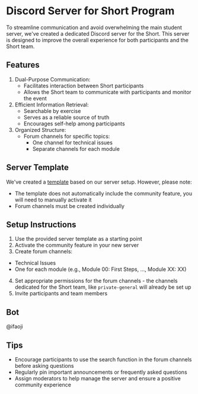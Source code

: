 # Discord Server for Short Program
To streamline communication and avoid overwhelming the main student server, we've created a dedicated Discord server for the Short. This server is designed to improve the overall experience for both participants and the Short team.

## Features
1. Dual-Purpose Communication:
    * Facilitates interaction between Short participants
    * Allows the Short team to communicate with participants and monitor the event
2. Efficient Information Retrieval:
    * Searchable by exercise
    * Serves as a reliable source of truth
    * Encourages self-help among participants
3. Organized Structure:
    * Forum channels for specific topics:
        * One channel for technical issues
        * Separate channels for each module
## Server Template
We've created a [template](https://discord.new/YuCWVzpYbZns) based on our server setup. However, please note:
* The template does not automatically include the community feature, you will need to manually activate it
* Forum channels must be created individually
## Setup Instructions
1. Use the provided server template as a starting point
2. Activate the community feature in your new server
3. Create forum channels:
* Technical Issues
* One for each module (e.g., Module 00: First Steps, ..., Module XX: XX)
4. Set appropriate permissions for the forum channels - the channels dedicated for the Short team, like `private-general` will already be set up
5. Invite participants and team members
## Bot
@ifaoji
## Tips
* Encourage participants to use the search function in the forum channels before asking questions
* Regularly pin important announcements or frequently asked questions
* Assign moderators to help manage the server and ensure a positive community experience